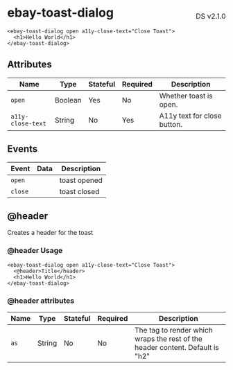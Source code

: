<h1 style='display: flex; justify-content: space-between; align-items: center;'>
    <span>
        ebay-toast-dialog
    </span>
    <span style='font-weight: normal; font-size: medium; margin-bottom: -15px;'>
        DS v2.1.0
    </span>
</h1>

```marko
<ebay-toast-dialog open a11y-close-text="Close Toast">
  <h1>Hello World</h1>
</ebay-toast-dialog>
```

## Attributes

| Name              | Type    | Stateful | Required | Description                 |
| ----------------- | ------- | -------- | -------- | --------------------------- |
| `open`            | Boolean | Yes      | No       | Whether toast is open.      |
| `a11y-close-text` | String  | No       | Yes      | A11y text for close button. |

## Events

| Event   | Data | Description  |
| ------- | ---- | ------------ |
| `open`  |      | toast opened |
| `close` |      | toast closed |

## @header

Creates a header for the toast

### @header Usage

```marko
<ebay-toast-dialog open a11y-close-text="Close Toast">
  <@header>Title</header>
  <h1>Hello World</h1>
</ebay-toast-dialog>

```

### @header attributes

| Name | Type   | Stateful | Required | Description                                                                   |
| ---- | ------ | -------- | -------- | ----------------------------------------------------------------------------- |
| `as` | String | No       | No       | The tag to render which wraps the rest of the header content. Default is "h2" |
